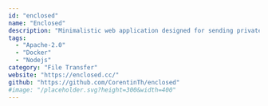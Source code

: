 ```yaml
---
id: "enclosed"
name: "Enclosed"
description: "Minimalistic web application designed for sending private and secure notes."
tags:
  - "Apache-2.0"
  - "Docker"
  - "Nodejs"
category: "File Transfer"
website: "https://enclosed.cc/"
github: "https://github.com/CorentinTh/enclosed"
#image: "/placeholder.svg?height=300&width=400"
---
```



